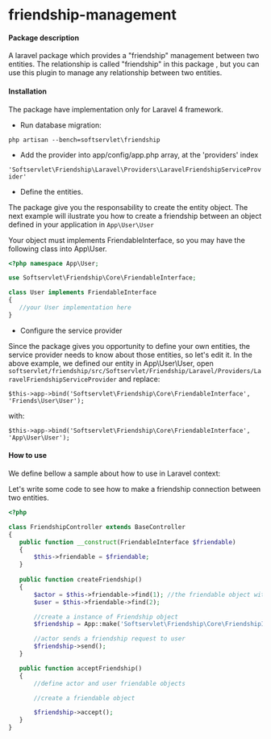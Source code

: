 friendship-management
=====================

#### Package description

A laravel package which provides a "friendship" management between 
two entities. The relationship is called "friendship" in this package
, but you can use this plugin to manage any relationship between 
two entities.

#### Installation

The package have implementation only for Laravel 4 framework.

 * Run database migration:

`php artisan --bench=softservlet\friendship`

 * Add the provider into app/config/app.php array, at the 'providers' index

`'Softservlet\Friendship\Laravel\Providers\LaravelFriendshipServiceProvider'`

 * Define the entities. 
 
 The package give you the responsability to create the
 entity object. The next example will ilustrate you how to create a friendship
 between an object defined in your application in `App\User\User`

 Your object must implements FriendableInterface, so you may have the following
 class into App\User.

 ```php
 <?php namespace App\User;

 use Softservlet\Friendship\Core\FriendableInterface;

 class User implements FriendableInterface
 {
	//your User implementation here
 }
 ```
 * Configure the service provider

 Since the package gives you opportunity to define your own entities, the 
 service provider needs to know about those entities, so let's edit it.
 In the above example, we defined our entity in App\User\User, open 
 `softservlet/friendship/src/Softservlet/Friendship/Laravel/Providers/LaravelFriendshipServiceProvider`
 and replace:

 `$this->app->bind('Softservlet\Friendship\Core\FriendableInterface', 'Friends\User\User');`

 with:

 `$this->app->bind('Softservlet\Friendship\Core\FriendableInterface', 'App\User\User');`
 
#### How to use

 We define bellow a sample about how to use in Laravel context:

 Let's write some code to see how to make a friendship connection
 between two entities.

 ```php
 <?php 

 class FriendshipController extends BaseController
 {
 	public function __construct(FriendableInterface $friendable)
	{
		$this->friendable = $friendable;
	}
 	
	public function createFriendship()
	{
		$actor = $this->friendable->find(1); //the friendable object with id 1
		$user = $this->friendable->find(2); 

		//create a instance of Friendship object
		$friendship = App::make('Softservlet\Friendship\Core\FriendshipInterface', array('actor' =>$actor, 'user'=> $user));

		//actor sends a friendship request to user
		$friendship->send();
	}

	public function acceptFriendship()
	{
		//define actor and user friendable objects

		//create a friendable object

		$friendship->accept();
	}
 }
```
